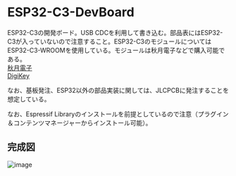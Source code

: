 # ESP32-C3-DevBoard

ESP32-C3の開発ボード。USB CDCを利用して書き込む。部品表にはESP32-C3が入っていないので注意すること。ESP32-C3のモジュールについてはESP32-C3-WROOMを使用している。モジュールは秋月電子などで購入可能である。  
[秋月電子](https://akizukidenshi.com/catalog/g/gM-17493/)  
[DigiKey](https://www.digikey.jp/ja/products/detail/espressif-systems/ESP32-C3-WROOM-02-N4/14553031)

なお、基板発注、ESP32以外の部品実装に関しては、JLCPCBに発注することを想定している。

なお、Espressif Libraryのインストールを前提としているので注意（プラグイン＆コンテンツマネージャーからインストール可能）。

## 完成図
![image](https://github.com/21km43/ESP32-C3-DevBoard/assets/48169975/48d36edc-b33a-422d-b00c-6302e283e484)
